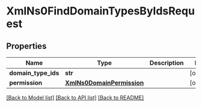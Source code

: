 # XmlNs0FindDomainTypesByIdsRequest

## Properties
Name | Type | Description | Notes
------------ | ------------- | ------------- | -------------
**domain_type_ids** | **str** |  | [optional] 
**permission** | [**XmlNs0DomainPermission**](XmlNs0DomainPermission.md) |  | [optional] 

[[Back to Model list]](../README.md#documentation-for-models) [[Back to API list]](../README.md#documentation-for-api-endpoints) [[Back to README]](../README.md)


